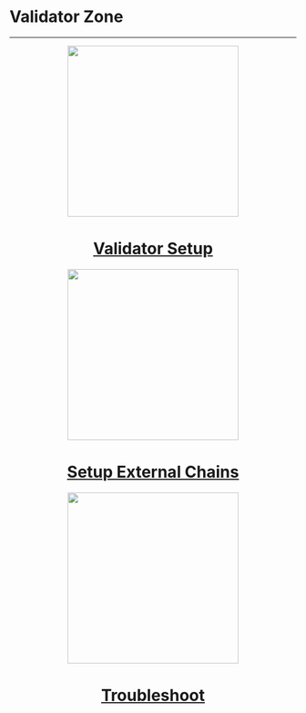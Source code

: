# Validator Zone
-----

<!-- panels:start -->

<!-- div:right-panel -->
<center>
<a href="../#/validator-zone/setup/setup-homepage">
<img src="https://i.ibb.co/P5KnFD6/laptop-device-flat-circle-icon-vector-9327220-modified.png"
 width=300" height="300">
   <center><h1>Validator Setup</h1></center>
</a>
</center>



<!-- div:right-panel -->
<center>
<a href="../#/validator-zone/external-chains/external-chains-homepage">
<img src="https://i.ibb.co/xDYwqxD/spring-hook-connecting-links-of-chain-vector-20415058-modified.png"
 width=300" height="300">
   <center><h1>Setup External Chains</h1></center>
</a>
</center>


<!-- div:right-panel -->
<center>
<a href="../#/validator-zone/troubleshoot/troubleshoot-homepage">
<img src="https://i.ibb.co/7kj6R9y/account-settings-icon-large.png"
   width=300" height="300">
     <center><h1>Troubleshoot</h1></center>
</a>
</center>


<!-- div:right-panel -->


<!-- panels:end -->